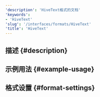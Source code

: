 ```yaml
---
'description': 'HiveText格式的文档'
'keywords':
- 'HiveText'
'slug': '/interfaces/formats/HiveText'
'title': 'HiveText'
---
```


## 描述 {#description}

## 示例用法 {#example-usage}

## 格式设置 {#format-settings}
